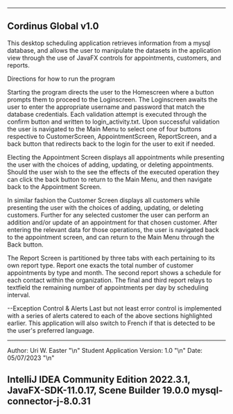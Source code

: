 


-----------------------------------------
Cordinus Global v1.0
------------------------------------------

This desktop scheduling application retrieves information from a mysql database, and allows the user to manipulate the datasets in the application view through the use of JavaFX controls for appointments, customers, and reports.

Directions for how to run the program

Starting the program directs the user to the Homescreen where a button prompts them to proceed to the Loginscreen.
The Loginscreen awaits the user to enter the appropriate username and password that match the database credentials.
Each validation attempt is executed through the confirm button and written to login_activity.txt. Upon successful
validation the user is navigated to the Main Menu to select one of four buttons respective to CustomerScreen,
AppointmentScreen, ReportScreen, and a back button that redirects back to the login for the user to exit if needed.

Electing the Appointment Screen displays all appointments while presenting the user with the choices of adding,
updating, or deleting appointments. Should the user wish to the see the effects of the executed operation
they can click the back button to return to the Main Menu, and then navigate back to the Appointment Screen.

In similar fashion the Customer Screen displays all customers while presenting the user with the choices of adding,
updating, or deleting customers. Further for any selected customer the user can perform an addition and/or update
of an appointment for that chosen customer. After entering the relevant data for those operations, the user is 
navigated back to the appointment screen, and can return to the Main Menu through the Back button.


The Report Screen is partitioned by three tabs with each pertaining to its own report type.
Report one exacts the total number of customer appointments by type and month. The second
report shows a schedule for each contact within the organization. The final and third report
relays to textfield the remaining number of appointments per day by scheduling interval.

--Exception Control & Alerts
Last but not least error control is implemented with a series of alerts catered to each of the
above sections highlighted earlier. This application will also switch to French if that is detected
to be the user's preferred language.


-----------------------------------------
Author: Uri W. Easter "\n"
Student Application Version: 1.0 "\n"
Date: 05/07/2023 "\n"

IntelliJ IDEA Community Edition 2022.3.1, 
JavaFX-SDK-11.0.17,
Scene Builder 19.0.0
mysql-connector-j-8.0.31
------------------------------------------
